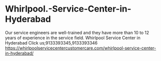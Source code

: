 # Whirlpool.-Service-Center-in-Hyderabad
Our service engineers are well-trained and they have more than 10 to 12 years of experience in the service field. Whirlpool Service Center in Hyderabad Click us;9133393345,9133393346   https://whirlpoolservicecentercustomercare.com/whirlpool-service-center-in-hyderabad/

